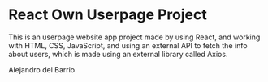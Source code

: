 # React Own Userpage Project

This is an userpage website app project made by using React, and working with HTML, CSS, JavaScript, and using an external API to fetch the info about users, which is made using an external library called Axios.

Alejandro del Barrio

